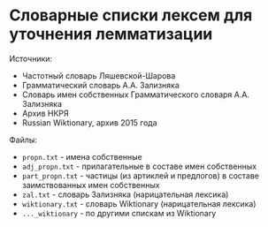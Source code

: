 # Словарные списки лексем для уточнения лемматизации  

Источники:
* Частотный словарь Ляшевской-Шарова
* Грамматический словарь А.А. Зализняка
* Словарь имен собственных Грамматического словаря А.А. Зализняка
* Архив НКРЯ
* Russian Wiktionary, архив 2015 года

Файлы:
* `propn.txt` - имена собственные  
* `adj_propn.txt` - прилагательные в составе имен собственных  
* `part_propn.txt` - частицы (из артиклей и предлогов) в составе заимствованных имен собственных  
* `zal.txt` - словарь Зализняка (нарицательная лексика)   
* `wiktionary.txt` - словарь Wiktionary (нарицательная лексика)  
* `..._wiktionary` - по другими спискам из Wiktionary  
